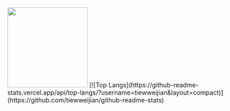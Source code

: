 <img height="180em" src="https://github-readme-stats.vercel.app/api?username=tiewweijian&show_icons=true&hide_border=true&&count_private=true&include_all_commits=true" />
[![Top Langs](https://github-readme-stats.vercel.app/api/top-langs/?username=tiewweijian&layout=compact)](https://github.com/tiewweijian/github-readme-stats)
